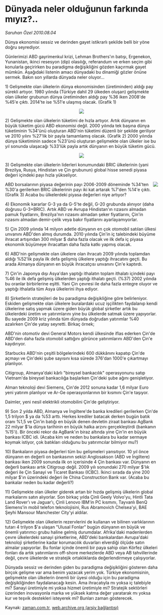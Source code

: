 # Dünyada neler olduğunun farkında mıyız?..

*Saruhan Özel 2010.08.04*

<td class="columnist-detail">
<p>Dünya ekonomisi sessiz ve derinden gayet istikrarlı şekilde belli bir yöne doğru seyrediyor.</p>
<p>
<div id="haberMetinDiv">
<p>Günlerimizi ABD gayrimenkul krizi, Lehman Brothers'ın batışı, Ergenekon, Yunanistan, ikinci resesyon (dip) olasılığı, referandum ve erken seçim gibi konularla geçirirken bu paradigma değişikliğini gözden kaçırmak gayet mümkün. Aşağıdaki listenin amacı dünyadaki bu dinamiği gözler önüne sermek. Bakın son yıllarda dünyada neler oluyor...  
<p>1) Gelişmekte olan ülkelerin dünya ekonomisinden (üretiminden) aldığı pay sürekli artıyor. 1980 yılında (Türkiye dahil 29 ülkeden oluşan) gelişmekte olan ülkeler grubunun dünya üretiminden aldığı pay %36 iken 2008'de %45'e çıktı. 2014'te ise %51'e ulaşmış olacak. (Grafik 1) 
<p>
<p align="center"><img border="0" src="http://web.archive.org/web/20101225013740im_/http://medya.zaman.com.tr/2010/08/04/grafik1.png"/>
<p> 2) Gelişmekte olan ülkelerin tüketimi de hızla artıyor. Artık dünyanın en büyük tüketim gücü ABD ekonomisi değil. 2000 yılında tek başına dünya tüketiminin %34'ünü oluşturan ABD'nin tüketimi düzenli bir şekilde geriliyor ve 2010 yılını %27'lik bir payla tamamlamış olacak. (Grafik 2) 2000 yılında dünya tüketiminin sadece %23'ünü oluşturan gelişmekte olan ülkeler ise bu yıl sonunda ulaşacağı %33'lük payla artık dünyanın en büyük tüketim gücü. 
<p>
<p align="center"><img border="0" src="http://web.archive.org/web/20101225013740im_/http://medya.zaman.com.tr/2010/08/04/grafik2.png"/>
<p> 3) Gelişmekte olan ülkelerin liderleri konumundaki BRIC ülkelerinin (yani Brezilya, Rusya, Hindistan ve Çin grubunun) global hisse senedi piyasa değeri içindeki payı hızla yükseliyor. 
<p>
<img align="right" border="0" src="http://web.archive.org/web/20101225013740im_/http://medya.zaman.com.tr/2010/08/04/grafik3.png"/>
<p>ABD borsalarının piyasa değerinin payı 2006-2009 döneminde %34'ten %30'a gerilerken BRIC ülkelerinin payı iki kat artarak %7'den %14'e çıktı. (Grafik 3) Acaba bu ülkelerdeki piyasa değerleri niye artıyor?
<p> 4) Ekonomik kararlar G-3 ya da G-5'te değil, G-20 grubunda alınıyor (daha doğrusu G-3+BRIC). Artık ABD ve Avrupa Hindistan'ın rızasını almadan pamuk fiyatlarını, Brezilya'nın rızasını almadan şeker fiyatlarını, Çin'in rızasını almadan demir-çelik veya bakır fiyatlarını ayarlayamıyorlar. 
<p> 5) Çin 2009 yılında 14 milyon adetle dünyanın en çok otomobil satılan ülkesi unvanını ABD'den almış durumda. 2010 yılında Çin'in iç talebindeki büyüme ihracat artışından 300 milyar $ daha fazla olacak ve ilk defa iç piyasa ekonomik büyümeye ihracattan daha fazla katkı yapmış olacak.
<p> 6) ABD'nin gelişmekte olan ülkelere olan ihracatı 2009 yılında toplamdan aldığı %52'lik payla ilk defa gelişmiş ülkelere yaptığı ihracatını geçti. Bu arada Almanya dünyanın en büyük ihracatçısı unvanını Çin'e kaptırdı. 
<p> 7) Çin'in Japonya dışı Asya'dan yaptığı ithalatın toplam ithalatı içindeki payı %46 ile ilk defa gelişmiş ülkelerden yaptığı ithalatı geçti. (%37) 2002 yılında bu oranlar birbirlerine eşitti. Yani Çin çevresi ile daha fazla entegre oluyor ve yaptığı ithalatla tüm Asya ülkelerini ihya ediyor.
<p> 8) Şirketlerin stratejileri de bu paradigma değişikliğine göre belirleniyor. Eskiden gelişmekte olan ülkelere buralardaki ucuz işçilikten faydalanıp kendi ülkelerine satış yapmak üzere giden büyük global şirketler artık bu ülkelerdeki üretim ve yatırımlarını yine bu ülkelerde satmak üzere yapıyorlar. Bu sayede 2009 kriz yılında tüm dünyada doğrudan yatırımlar %40 azalırken Çin'de yatay seyretti. Birkaç örnek;
<p> ABD'nin otomotiv devi General Motors kendi ülkesinde iflas ederken Çin'de ABD'den daha fazla otomobil sattığını görünce yatırımlarını ABD'den Çin'e kaydırıyor.
<p> Starbucks ABD'nin çeşitli bölgelerindeki 600 dükkânını kapatıp Çin'de açmayı ve Çin'deki şube sayısını kısa sürede 376'dan 1000'e çıkartmayı planlıyor.
<p> Citigroup, Almanya'daki kârlı "bireysel bankacılık" operasyonunu satıp Vietnam'da bireysel bankacılığa başlarken Çin'deki şube ağını genişletiyor.
<p> Alman teknoloji devi Siemens, Çin'de 2012 sonuna kadar 1,6 milyar Euro yeni yatırım planlıyor ve Ar-Ge operasyonlarının bir kısmını Çin'e taşıyor.
<p> Daimler, yeni nesil elektrikli otomobilini Çin'de geliştiriyor. 
<p> 9) Son 2 yılda ABD, Almanya ve İngiltere'de banka kredileri gerilerken Çin'de 1,5 trilyon $ ya da %53 arttı. Herkes krediler batacak derken bugün batık oranı %1,5 ve Çin'in batığı en büyük denen devletin ziraat bankası AgBank 22 milyar $'la dünya tarihinin en büyük halka arzını gerçekleştirdi (bankanın %15'i). Bir önceki rekor da AgBank'ın biraz altında yine Çin'in en büyük bankası ICBC idi. (Acaba kim ve neden bu bankalara bu kadar sermaye koymak istiyor, çok batıkları olduğunu bu yatırımcılar bilmiyor mu?)
<p> 10) Bankaların piyasa değerleri tüm bu gelişmeleri yansıtıyor. 10 yıl önce dünyanın en değerli on bankasının sekizi Anglosakson (ABD ve İngiltere) bankası iken 2009 sonunda ilk on içerisinde 4 Çin bankası var. Dünyanın en değerli bankası artık Citigroup değil. 2009 yılı sonundaki 270 milyar $'lık değeri ile Çin Sanayi ve Ticaret Bankası (ICBC). İkinci sırada da yine 200 milyar $'ın üzerindeki değeri ile China Construction Bank var. (Acaba bu bankalar neden bu kadar değerli?) 
<p> 11) Gelişmekte olan ülkeler giderek artan bir hızda gelişmiş ülkelerin global markalarını satın alıyorlar. Son birkaç yılda Çinli Geely Volvo'yu, Hintli Tata Land Rover'ı ve Jaguar'ı, Çinli Lenovo IBM'in PC kısmını, Tayvanlı BenQ Siemens'in mobil telefon teknolojisini, Rus Abramovich Chelsea'yi, BAE Şeyhi Mansour Manchester City'yi aldılar.
<p> 12) Gelişmekte olan ülkelerin rezervlerini de kullanan ve bilinen varlıklarının tutarı 4 trilyon $'a ulaşan "Ulusal Fonlar" bugün dünyanın en büyük ve önemli yatırımcı grubu haline gelmiş durumdalar. Afrika'daki madenlerden çevre ülkelerdeki sanayi şirketlerine, ABD'deki bankalardan Avrupa'daki teknoloji şirketlerine kadar korumacılık duvarları elverdiği ölçüde satın almalar yapıyorlar. Bu fonlar içinde önemli bir paya sahip olan Körfez ülkeleri fonları da artık yatırımlarını off-shore merkezlerde ABD veya AB tahvillerinde değil, çevre ülkelerde ve stratejik ortaklıklarda değerlendirmeye çalışıyorlar.
<p> Dünyada sessiz ve derinden giden bu paradigma değişikliğini gösteren daha birçok gelişme var ama benim yazacak yerim yok. Türkiye ekonomisinin, gelişmekte olan ülkelerin önemli bir üyesi olduğu için bu paradigma değişikliğinden faydalanacağı kesin. Ama ihracatıyla mı yoksa iç talebiyle mi? Sanayi üretimiyle mi yoksa hizmet üretimiyle mi? Stratejik sektörleri üzerinden inovasyonla marka ve yüksek katma değer yaratarak mı yoksa kur ve teşvik destekleri isteyerek mi? Bunları zaman gösterecek.</p></p></p></p></p></p></p></p></p></p></p></p></p></p></p></p></p></p></p></p></p></p></p></p></p></div>
</p>
<a href="http://web.archive.org/web/20101225013740/mailto:s.ozel@zaman.com.tr">
</a></td>

Kaynak: [zaman.com.tr](http://zaman.com.tr/yazar.do?yazino=1012150), [web.archive.org (arşiv bağlantısı)](http://web.archive.org/web/20101225013740/http://zaman.com.tr/yazar.do?yazino=1012150)
